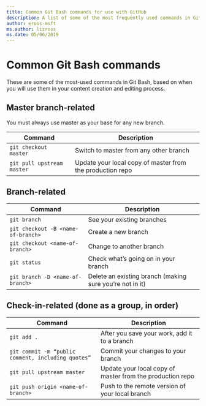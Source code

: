 ```yaml
---
title: Common Git Bash commands for use with GitHub
description: A list of some of the most frequently used commands in Git Bash when working with GitHub. 
author: eross-msft
ms.author: lizross
ms.date: 05/06/2019
---
```


# Common Git Bash commands

These are some of the most-used commands in Git Bash, based on when you will use them in your content creation and editing process.

## Master branch-related

You must always use master as your base for any new branch.

| Command | Description |
|---------|-------------|
| `git checkout master` | Switch to master from any other branch |
| `git pull upstream master` | Update your local copy of master from the production repo |

## Branch-related

| Command | Description |
|---------|-------------|
| `git branch` | See your existing branches |
| `git checkout -B <name-of-branch>` | Create a new branch |
| `git checkout <name-of-branch>` | Change to another branch |
| `git status` | Check what’s going on in your branch |
| `git branch -D <name-of-branch>` | Delete an existing branch (making sure you’re not in it) |

## Check-in-related (done as a group, in order)

| Command | Description |
|---------|-------------|
| `git add .` | After you save your work, add it to a branch |
| `git commit -m “public comment, including quotes”` | Commit your changes to your branch |
| `git pull upstream master` | Update your local copy of master from the production repo |
| `git push origin <name-of-branch>` | Push to the remote version of your local branch |